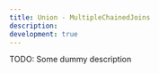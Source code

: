 ```yaml
---
title: Union - MultipleChainedJoins
description:
development: true
---
```


TODO: Some dummy description